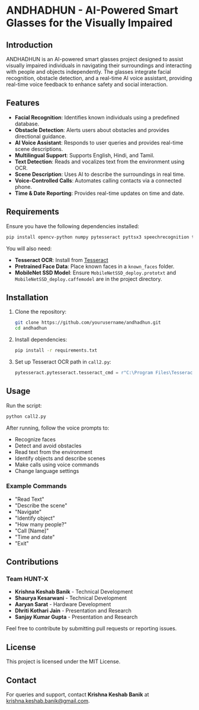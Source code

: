 # ANDHADHUN - AI-Powered Smart Glasses for the Visually Impaired

## Introduction
ANDHADHUN is an AI-powered smart glasses project designed to assist visually impaired individuals in navigating their surroundings and interacting with people and objects independently. The glasses integrate facial recognition, obstacle detection, and a real-time AI voice assistant, providing real-time voice feedback to enhance safety and social interaction.

## Features
- **Facial Recognition**: Identifies known individuals using a predefined database.
- **Obstacle Detection**: Alerts users about obstacles and provides directional guidance.
- **AI Voice Assistant**: Responds to user queries and provides real-time scene descriptions.
- **Multilingual Support**: Supports English, Hindi, and Tamil.
- **Text Detection**: Reads and vocalizes text from the environment using OCR.
- **Scene Description**: Uses AI to describe the surroundings in real time.
- **Voice-Controlled Calls**: Automates calling contacts via a connected phone.
- **Time & Date Reporting**: Provides real-time updates on time and date.

## Requirements
Ensure you have the following dependencies installed:

```bash
pip install opencv-python numpy pytesseract pyttsx3 speechrecognition transformers deepface deep-translator face-recognition imutils pywinauto
```

You will also need:
- **Tesseract OCR**: Install from [Tesseract](https://github.com/UB-Mannheim/tesseract/wiki)
- **Pretrained Face Data**: Place known faces in a `known_faces` folder.
- **MobileNet SSD Model**: Ensure `MobileNetSSD_deploy.prototxt` and `MobileNetSSD_deploy.caffemodel` are in the project directory.

## Installation
1. Clone the repository:
   ```bash
   git clone https://github.com/yourusername/andhadhun.git
   cd andhadhun
   ```
2. Install dependencies:
   ```bash
   pip install -r requirements.txt
   ```
3. Set up Tesseract OCR path in `call2.py`:
   ```python
   pytesseract.pytesseract.tesseract_cmd = r"C:\Program Files\Tesseract-OCR\tesseract.exe"
   ```

## Usage
Run the script:
```bash
python call2.py
```
After running, follow the voice prompts to:
- Recognize faces
- Detect and avoid obstacles
- Read text from the environment
- Identify objects and describe scenes
- Make calls using voice commands
- Change language settings

### Example Commands
- "Read Text"
- "Describe the scene"
- "Navigate"
- "Identify object"
- "How many people?"
- "Call [Name]"
- "Time and date"
- "Exit"

## Contributions
### Team HUNT-X
- **Krishna Keshab Banik** - Technical Development
- **Shaurya Kesarwani** - Technical Development
- **Aaryan Sarat** - Hardware Development
- **Dhriti Kothari Jain** - Presentation and Research
- **Sanjay Kumar Gupta** - Presentation and Research

Feel free to contribute by submitting pull requests or reporting issues.

## License
This project is licensed under the MIT License.

## Contact
For queries and support, contact **Krishna Keshab Banik** at [krishna.keshab.banik@gmail.com](mailto:krishna.keshab.banik@gmail.com).

